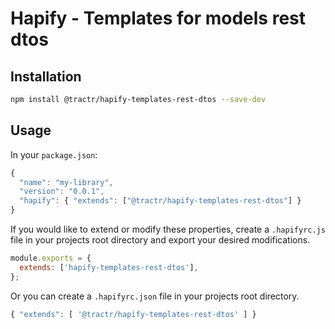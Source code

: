 # Hapify - Templates for models rest dtos

## Installation

```sh
npm install @tractr/hapify-templates-rest-dtos --save-dev
```

## Usage

In your `package.json`:

```javascript
{
  "name": "my-library",
  "version": "0.0.1",
  "hapify": { "extends": ["@tractr/hapify-templates-rest-dtos"] }
}
```

If you would like to extend or modify these properties, create a `.hapifyrc.js`
file in your projects root directory and export your desired modifications.

```javascript
module.exports = {
  extends: ['hapify-templates-rest-dtos'],
};
```

Or you can create a `.hapifyrc.json` file in your projects root directory.

```javascript
{ "extends": [ '@tractr/hapify-templates-rest-dtos' ] }
```
